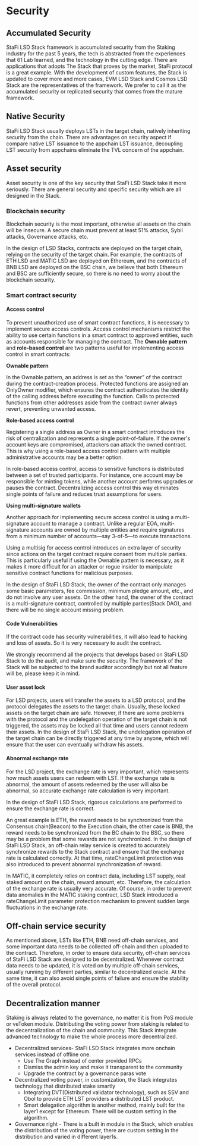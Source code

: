# Security

## Accumulated Security

StaFi LSD Stack framework is accumulated security from the Staking industry for the past 5 years, the tech is abstracted from the experiences that 61 Lab learned, and the technology in the cutting edge. There are applications that adopts The Stack that proves by the market, StaFi protocol is a great example. With the development of custom features, the Stack is updated to cover more and more cases,  EVM LSD Stack and Cosmos LSD Stack are the representatives of the framework. We prefer to call it as the accumulated security or replicated security that comes from the mature framework.

## Native Security

StaFi LSD Stack usually deploys LSTs in the target chain, natively inheriting security from the chain. There are advantages on security aspect if compare native LST issuance to the appchain LST issuance, decoupling LST security from appchains eliminate the TVL concern of the appchain.  

## Asset security

Asset security is one of the key security that StaFi LSD Stack take it more seriously. There are general security and specific security which are all designed in the Stack.

### Blockchain security

Blockchain security is the most important, otherwise all assets on the chain will be insecure. A secure chain must prevent at least 51% attacks, Sybil attacks, Governance attacks, etc.

In the design of LSD Stacks, contracts are deployed on the target chain, relying on the security of the target chain. For example, the contracts of ETH LSD and MATIC LSD are deployed on Ethereum, and the contracts of BNB LSD are deployed on the BSC chain, we believe that both Ethereum and BSC are sufficiently secure, so there is no need to worry about the blockchain security.

### Smart contract security

#### Access control

To prevent unauthorized use of smart contract functions, it is necessary to implement secure access controls. Access control mechanisms restrict the ability to use certain functions in a smart contract to approved entities, such as accounts responsible for managing the contract. The **Ownable pattern** and **role-based control** are two patterns useful for implementing access control in smart contracts:

**Ownable pattern**

In the Ownable pattern, an address is set as the “owner” of the contract during the contract-creation process. Protected functions are assigned an OnlyOwner modifier, which ensures the contract authenticates the identity of the calling address before executing the function. Calls to protected functions from other addresses aside from the contract owner always revert, preventing unwanted access.

**Role-based access control**

Registering a single address as Owner in a smart contract introduces the risk of centralization and represents a single point-of-failure. If the owner's account keys are compromised, attackers can attack the owned contract. This is why using a role-based access control pattern with multiple administrative accounts may be a better option.

In role-based access control, access to sensitive functions is distributed between a set of trusted participants. For instance, one account may be responsible for minting tokens, while another account performs upgrades or pauses the contract. Decentralizing access control this way eliminates single points of failure and reduces trust assumptions for users.

**Using multi-signature wallets**

Another approach for implementing secure access control is using a multi-signature account to manage a contract. Unlike a regular EOA, multi-signature accounts are owned by multiple entities and require signatures from a minimum number of accounts—say 3-of-5—to execute transactions.

Using a multisig for access control introduces an extra layer of security since actions on the target contract require consent from multiple parties. This is particularly useful if using the Ownable pattern is necessary, as it makes it more difficult for an attacker or rogue insider to manipulate sensitive contract functions for malicious purposes.

In the design of StaFi LSD Stack, the owner of the contract only manages some basic parameters, fee commission, minimum pledge amount, etc., and do not involve any user assets. On the other hand, the owner of the contract is a multi-signature contract, controlled by multiple parties(Stack DAO), and there will be no single account missing problem.

#### Code Vulnerabilities

If the contract code has security vulnerabilities, it will also lead to hacking and loss of assets. So it is very necessary to audit the contract.

We strongly recommend all the projects that develops based on StaFi LSD Stack to do the audit, and make sure the security. The framework of the Stack will be subjected to the brand auditor accordingly but not all feature will be, please keep it in mind.

#### User asset lock

For LSD projects, users will transfer the assets to a LSD protocol, and the protocol delegates the assets to the target chain. Usually, these locked assets on the target chain are safe. However, if there are some problems with the protocol and the undelegation operation of the target chain is not triggered, the assets may be locked all that time and users cannot redeem their assets. In the design of StaFi LSD Stack, the undelegation operation of the target chain can be directly triggered at any time by anyone, which will ensure that the user can eventually withdraw his assets.

#### Abnormal exchange rate

For the LSD project, the exchange rate is very important, which represents how much assets users can redeem with LST. If the exchange rate is abnormal, the amount of assets redeemed by the user will also be abnormal, so accurate exchange rate calculation is very important.

 In the design of StaFi LSD Stack, rigorous calculations are performed to ensure the exchange rate is correct.

An great example is ETH, the reward needs to be synchronized from the Consensus chain(Beacon) to the Execution chain, the other case is BNB, the reward needs to be synchronized from the BC chain to the BSC, so there may be a problem that some rewards are not synchronized. In the design of StaFi LSD Stack, an off-chain relay service is created to accurately synchronize rewards to the Stack contract and ensure that the exchange rate is calculated correctly. At that time, rateChangeLimit protection was also introduced to prevent abnormal synchronization of reward.

In MATIC, it completely relies on contract data, including LST supply, real staked amount on the chain, reward amount, etc. Therefore, the calculation of the exchange rate is usually very accurate. Of course, in order to prevent data anomalies in the MATIC staking contract, LSD Stack introduced a rateChangeLimit parameter protection mechanism to prevent sudden large fluctuations in the exchange rate.

## Off-chain service security

As mentioned above, LSTs like ETH, BNB need off-chain services, and some important data needs to be collected off-chain and then uploaded to the contract. Therefore, in order to ensure data security, off-chain services of StaFi LSD Stack are designed to be decentralized. Whenever contract data needs to be updated, it is voted on by multiple off-chain services, usually running by different parties, similar to decentralized oracle. At the same time, it can also avoid single points of failure and ensure the stability of the overall protocol.

## Decentralization manner

Staking is always related to the governance, no matter it is from PoS module or veToken module. Distributing the voting power from staking is related to the decentralization of the chain and community. This Stack integrate advanced technology to make the whole process more decentralized.

- Decentralized services- StaFi LSD Stack integrates more onchain services instead of offline one.
    - Use The Graph instead of center provided RPCs
    - Dismiss the admin key and make it transparent to the community
    - Upgrade the contract by a governance paras vote
- Decentralized voting power, in customization, the Stack integrates technology that distributed stake smartly
    - Integrating DVT(Distributed validator technology), such as SSV and Obol to provide ETH LST providers a distributed LST product.
    - Smart delegation algorithm is another method, mainly built for the layer1 except for Ethereum. There will be custom setting in the algorithm.
- Governance right -  There is a built in module in the Stack, which enables the distribution of the voting power, there are custom setting in the distribution and varied in different layer1s.
